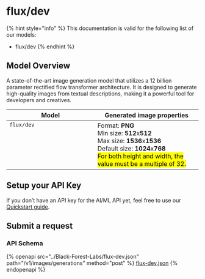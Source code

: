# flux/dev

{% hint style="info" %}
This documentation is valid for the following list of our models:

* flux/dev
{% endhint %}

## Model Overview

A state-of-the-art image generation model that utilizes a 12 billion parameter rectified flow transformer architecture. It is designed to generate high-quality images from textual descriptions, making it a powerful tool for developers and creatives.

<table><thead><tr><th width="215" valign="top">Model</th><th>Generated image properties</th></tr></thead><tbody><tr><td valign="top"><code>flux/dev</code></td><td>Format: <strong>PNG</strong><br>Min size: <strong>512</strong>x<strong>512</strong><br>Max size: <strong>1536</strong>x<strong>1536</strong><br>Default size: <strong>1024</strong>x<strong>768</strong><br><mark style="background-color:yellow;">For both height and width, the value must be a multiple of 32.</mark></td></tr></tbody></table>

## Setup your API Key

If you don’t have an API key for the AI/ML API yet, feel free to use our [Quickstart guide](https://docs.aimlapi.com/quickstart/setting-up).

## Submit a request

### API Schema

{% openapi src="../Black-Forest-Labs/flux-dev.json" path="/v1/images/generations" method="post" %}
[flux-dev.json](../Black-Forest-Labs/flux-dev.json)
{% endopenapi %}
